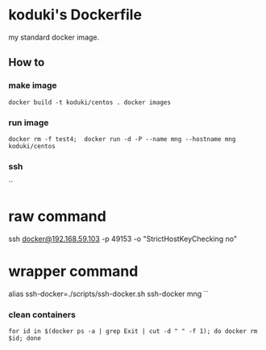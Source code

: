 koduki's Dockerfile
=======================

my standard docker image.

How to
-----------------------

### make image

``
docker build -t koduki/centos .
docker images
``

### run image

``
docker rm -f test4; 
docker run -d -P --name mng --hostname mng koduki/centos 
``

### ssh

``
# raw command
ssh docker@192.168.59.103 -p 49153 -o "StrictHostKeyChecking no"

# wrapper command
alias ssh-docker=./scripts/ssh-docker.sh
ssh-docker mng
``

### clean containers
``
for id in $(docker ps -a | grep Exit | cut -d " " -f 1); do docker rm $id; done
``
